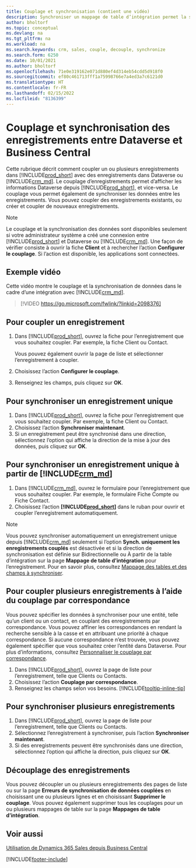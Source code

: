 ```yaml
---
title: Couplage et synchronisation (contient une vidéo)
description: Synchroniser un mappage de table d’intégration permet la synchronisation des données dans tous les enregistrements dans une table de Business Central ainsi que de la table Dynamics 365 Sales qui sont couplées.
author: bholtorf
ms.topic: conceptual
ms.devlang: na
ms.tgt_pltfrm: na
ms.workload: na
ms.search.keywords: crm, sales, couple, decouple, synchronize
ms.search.form: 6250
ms.date: 10/01/2021
ms.author: bholtorf
ms.openlocfilehash: 71e0e319162e071d880ef4d314eb54cdd5d918f0
ms.sourcegitcommit: ef80c461713fff1a75998766e7a4ed3a7c6121d0
ms.translationtype: HT
ms.contentlocale: fr-FR
ms.lasthandoff: 02/15/2022
ms.locfileid: "8136399"
---
```

# <a name="coupling-and-synchronizing-records-between-dataverse-and-business-central"></a>Couplage et synchronisation des enregistrements entre Dataverse et Business Central

Cette rubrique décrit comment coupler un ou plusieurs enregistrements dans [!INCLUDE[prod_short](includes/prod_short.md)] avec des enregistrements dans Dataverse ou [!INCLUDE[crm_md](includes/crm_md.md)]. Le couplage d’enregistrements permet d’afficher les informations Dataverse depuis [!INCLUDE[prod_short](includes/prod_short.md)], et vice-versa. Le couplage vous permet également de synchroniser les données entre les enregistrements. Vous pouvez coupler des enregistrements existants, ou créer et coupler de nouveaux enregistrements.

> [!Note]
> Le couplage et la synchronisation des données sont disponibles seulement si votre administrateur système a créé une connexion entre [!INCLUDE[prod_short](includes/prod_short.md)] et Dataverse ou [!INCLUDE[crm_md](includes/crm_md.md)]. Une façon de vérifier consiste à ouvrir la fiche **Client** et à rechercher l’action **Configurer le couplage**. Si l’action est disponible, les applications sont connectées.   

## <a name="video-example"></a>Exemple vidéo
Cette vidéo montre le couplage et la synchronisation de données dans le cadre d’une intégration avec [!INCLUDE[crm_md](includes/crm_md.md)].

> [!VIDEO https://go.microsoft.com/fwlink/?linkid=2098376]

## <a name="to-couple-a-record"></a>Pour coupler un enregistrement  
1.  Dans [!INCLUDE[prod_short](includes/prod_short.md)], ouvrez la fiche pour l’enregistrement que vous souhaitez coupler. Par exemple, la fiche Client ou Contact.  

    Vous pouvez également ouvrir la page de liste et sélectionner l’enregistrement à coupler.  

2.  Choisissez l’action **Configurer le couplage**.  
3.  Renseignez les champs, puis cliquez sur **OK**.  

## <a name="to-synchronize-a-single-record"></a>Pour synchroniser un enregistrement unique  
1.  Dans [!INCLUDE[prod_short](includes/prod_short.md)], ouvrez la fiche pour l’enregistrement que vous souhaitez coupler. Par exemple, la fiche Client ou Contact.  
2.  Choisissez l’action **Synchroniser maintenant**.  
3.  Si un enregistrement peut être synchronisé dans une direction, sélectionnez l’option qui affiche la direction de la mise à jour des données, puis cliquez sur **OK**.  

## <a name="to-synchronize-a-single-record-from-crm_md"></a>Pour synchroniser un enregistrement unique à partir de [!INCLUDE[crm_md](includes/crm_md.md)]  
1.  Dans [!INCLUDE[crm_md](includes/crm_md.md)], ouvrez le formulaire pour l’enregistrement que vous souhaitez coupler. Par exemple, le formulaire Fiche Compte ou Fiche Contact.  
2.  Choisissez l’action **[!INCLUDE[prod_short](includes/prod_short.md)]** dans le ruban pour ouvrir et coupler l’enregistrement automatiquement.

> [!Note]
> Vous pouvez synchroniser automatiquement un enregistrement unique depuis [!INCLUDE[crm_md](includes/crm_md.md)] seulement si l’option **Synch. uniquement les enregistrements couplés** est désactivée et si la direction de synchronisation est définie sur Bidirectionnelle ou À partir de la table d’intégration sur la page **Mappage de table d’intégration** pour l’enregistrement. Pour en savoir plus, consultez [Mappage des tables et des champs à synchroniser](admin-how-to-modify-table-mappings-for-synchronization.md#creating-new-records).     

## <a name="to-couple-multiple-records-using-match-based-coupling"></a>Pour coupler plusieurs enregistrements à l’aide du couplage par correspondance

Vous pouvez spécifier les données à synchroniser pour une entité, telle qu’un client ou un contact, en couplant des enregistrements par correspondance. Vous pouvez affiner les correspondances en rendant la recherche sensible à la casse et en attribuant une priorité à chaque correspondance. Si aucune correspondance n’est trouvée, vous pouvez également spécifier que vous souhaitez créer l’entité dans Dataverse. Pour plus d’informations, consultez [Personnaliser le couplage par correspondance](admin-how-to-set-up-a-dynamics-crm-connection.md#customize-the-match-based-coupling).  

1. Dans [!INCLUDE[prod_short](includes/prod_short.md)], ouvrez la page de liste pour l’enregistrement, telle que Clients ou Contacts.
2. Choisissez l’action **Couplage par correspondance**.
3. Renseignez les champs selon vos besoins. [!INCLUDE[tooltip-inline-tip](includes/tooltip-inline-tip_md.md)]

## <a name="to-synchronize-multiple-records"></a>Pour synchroniser plusieurs enregistrements  
1.  Dans [!INCLUDE[prod_short](includes/prod_short.md)], ouvrez la page de liste pour l’enregistrement, telle que Clients ou Contacts.  
2.  Sélectionnez l’enregistrement à synchroniser, puis l’action **Synchroniser maintenant**.  
3.  Si des enregistrements peuvent être synchronisés dans une direction, sélectionnez l’option qui affiche la direction, puis cliquez sur **OK**.  

## <a name="uncoupling-records"></a>Découplage des enregistrements
Vous pouvez découpler un ou plusieurs enregistrements des pages de liste ou sur la page **Erreurs de synchronisation de données couplées** en choisissant une ou plusieurs lignes et en choisissant **Supprimer le couplage**. Vous pouvez également supprimer tous les couplages pour un ou plusieurs mappages de table sur la page **Mappages de table d’intégration**.

## <a name="see-also"></a>Voir aussi  
[Utilisation de Dynamics 365 Sales depuis Business Central](marketing-integrate-dynamicscrm.md)


[!INCLUDE[footer-include](includes/footer-banner.md)]